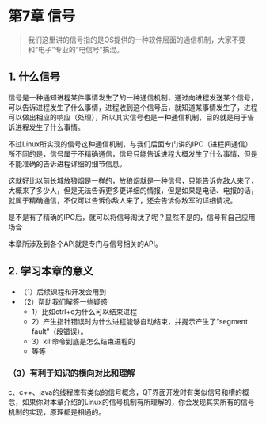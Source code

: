 # 第7章 信号

> 我们这里讲的信号指的是OS提供的一种软件层面的通信机制，大家不要和“电子”专业的“电信号”搞混。
			
## 1. 什么信号

信号是一种通知进程某件事情发生了的一种通信机制，通过向进程发送某个信号，可以告诉进程发生了什么事情，进程收到这个信号后，就知道某事情发生了，进程可以做出相应的响应（处理），所以其实信号也是一种通信机制，目的就是用于告诉进程发生了什么事情。
		
不过Linux所实现的信号这种通信机制，与我们后面专门讲的IPC（进程间通信）所不同的是，信号属于不精确通信，信号只能告诉进程大概发生了什么事情，但是不能准确的告诉进程详细的细节信息。
	
这就好比以前长城放狼烟是一样的，放狼烟就是一种信号，只能告诉你敌人来了，大概来了多少人，但是无法告诉更多更详细的情报，但是如果是电话、电报的话，就属于精确通信，不仅可以告诉你敌人来了，还会告诉你敌军的详细情况。
	
是不是有了精确的IPC后，就可以将信号淘汰了呢？显然不是的，信号有自己应用场合

本章所涉及到各个API就是专门与信号相关的API。
		
## 2. 学习本章的意义

+ （1）后续课程和开发会用到
+ （2）帮助我们解答一些疑惑
  + 1）比如ctrl+c为什么可以结束进程
  + 2）产生指针错误时为什么进程能够自动结束，并提示产生了“segment fault”（段错误）。
  + 3）kill命令到底是怎么结束进程的
  + 等等

### （3）有利于知识的横向对比和理解

c、c++、java的线程库有类似的信号概念，QT界面开发时有类似信号和槽的概念，如果你对本章介绍的Linux的信号机制有所理解的，你会发现其实所有的信号机制的实现，原理都是相通的。
		

